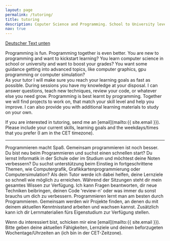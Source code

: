 ```yaml
---
layout: page
permalink: /tutoring/
title: tutoring
description: Coputer Science and Programming. School to University level.
nav: true
---
```


<a href="#german" class="hide-if-scrollbar">Deutscher Text unten</a>

Programming is fun. Programming together is even better. You are new to programming and want to kickstart learning? 
You learn computer science in school or university and want to boost your grades? 
You want some guidance getting into advanced topics, like computer graphics, gpu programming or computer simulation?  
As your tutor I will make sure you reach your learning goals as fast as possible. During sessions you have my knowledge at your disposal. 
I can answer questions, teach new techniques, review your code, or whatever else you need grow. Programming is best learnt by programming. 
Together we will find projects to work on, that match your skill level and help you improve. 
I can also provide you with additional learning materials to study on your own.     

If you are interested in tutoring, send me an [email](mailto:{{ site.email }}). Please include your current skills, learning goals and the weekdays/times that you prefer (I am in the CET timezone).  

---
<a name="german"></a>
Programmieren macht Spaß. Gemeinsam programmieren ist noch besser.
Du bist neu beim Programmieren und suchst einen schnellen start?
Du lernst Informatik in der Schule oder im Studium und möchtest deine Noten verbessern?
Du suchst unterstützung beim Einstieg in fortgeschrittene Themen, wie Computergrafik, Grafikkartenprogrammierung oder Computersimulation?
Als dein Tutor werde ich dabei helfen, deine Lernziele so schnell wie möglich zu erreichen. Während der Sitzungen steht dir mein gesamtes Wissen zur Verfügung.
Ich kann Fragen beantworten, dir neue Techniken beibringen, deinen Code 'review-n' oder was immer du sonst brauchs um dich zu verbessern.
Programmieren lernt man am besten durch Programmieren.
Gemeinsam werden wir Projekte finden, an denen du mit deinem aktuellen Kenntnisstand arbeiten und wachsen kannst.
Zusätzlich kann ich dir Lernmaterialien fürs Eigenstudium zur Verfügung stellen.

Wenn du interessiert bist, schicken mir eine [email](mailto:{{ site.email }}). Bitte geben deine aktuellen Fähigkeiten, Lernziele und deinen beforzugeten Wochentage/Uhrzeiten an (ich bin in der CET-Zeitzone).
